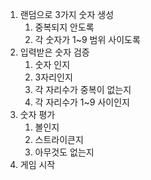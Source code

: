 1. 랜덤으로 3가지 숫자 생성
    1. 중복되지 안도록
    2. 각 숫자가 1~9 범위 사이도록
2. 입력받은 숫자 검증
    1. 숫자 인지
    2. 3자리인지
    3. 각 자리수가 중복이 없는지
    4. 각 자리수가 1~9 사이인지
3. 숫자 평가
    1. 볼인지
    2. 스트라이큰지
    3. 아무것도 없는지
4. 게임 시작
